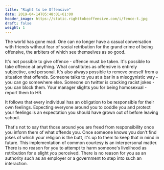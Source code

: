 ```yaml
---
title: "Right to be Offensive"
date: 2019-04-14T05:48:01+01:00
header_image: https://static.righttobeoffensive.com/i/fence-t.jpg
draft: false
weight: 1
---
```


The world has gone mad.  One can no longer have a casual conversation with friends without fear of social retribution for the grand crime of being offensive, the arbiters of which see themselves as so good.

<!--more-->

It's not possible to give offence - offence must be taken.  It's possible to take offence at anything.  What constitutes as offensive is entirely subjective, and personal.  It's also always possible to remove oneself from a situation that offends.  Someone talks to you at a bar in a misogynistic way - you can go somewhere else.  Someone on twitter is cracking racist jokes - you can block them.  Your manager slights you for being homosexual - report them to HR.

It follows that every individual has an obligation to be responsible for their own feelings.  Expecting everyone around you to coddle you and protect your feelings is an expectation you should have grown out of before leaving school.

That's not to say that those around you are freed from responsibility once you inform them of what offends you.  Once someone knows you don't find jokes of which your religion is the butt, it's up to them to keep that in mind in future.  This implementation of common courtesy is an interpersonal matter.  There is no reason for you to attempt to harm someone's livelihood as retribution for a slight _you_ perceived.  There is no reason for you as an authority such as an employer or a government to step into such an interaction.
